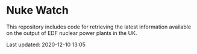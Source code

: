 # Nuke Watch

This repository includes code for retrieving the latest information available on the output of EDF nuclear power plants in the UK.

Last updated: 2020-12-10 13:05